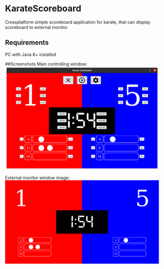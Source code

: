 # KarateScoreboard
Crossplatform simple scoreboard application for karate, that can display scoreboard to external monitor.
## Requirements
PC with Java 8+ installed

##Screenshots
Main controlling window:
![Main window screenshot](https://github.com/AlexanderShirokih/KarateScoreboard/blob/master/screenshots/base_frame.png)

External monitor window image:
![External monitor screenshot](https://github.com/AlexanderShirokih/KarateScoreboard/blob/master/screenshots/external.png)
